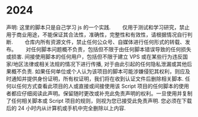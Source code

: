   # 2024
  声明:
  这里的脚本只是自己学习 js 的一个实践.　　
  仅用于测试和学习研究，禁止用于商业用途，不能保证其合法性，准确性，完整性和有效性，请根据情况自行判断.　　
  仓库内所有资源文件，禁止任何公众号、自媒体进行任何形式的转载、发布。　　
  对任何脚本问题概不负责，包括但不限于由任何脚本错误导致的任何损失或损害.
  间接使用脚本的任何用户，包括但不限于建立 VPS 或在某些行为违反国家/地区法律或相关法规的情况下进行传播, 对于由此引起的任何隐私泄漏或其他后果概不负责.
  如果任何单位或个人认为该项目的脚本可能涉嫌侵犯其权利，则应及时通知并提供身份证明，所有权证明，我们将在收到认证文件后删除相关脚本.
  任何以任何方式查看此项目的人或直接或间接使用该 Script 项目的任何脚本的使用者都应仔细阅读此声明。保留随时更改或补充此免责声明的权利。一旦使用并复制了任何相关脚本或 Script 项目的规则，则视为您已接受此免责声明.
  您必须在下载后的 24 小时内从计算机或手机中完全删除以上内容.
